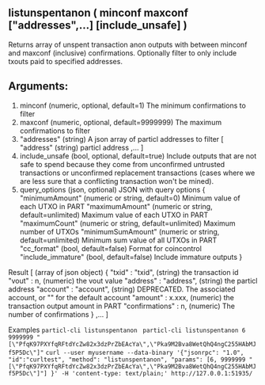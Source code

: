 ## listunspentanon ( minconf maxconf  ["addresses",...] [include_unsafe] )

Returns array of unspent transaction anon outputs
with between minconf and maxconf (inclusive) confirmations.
Optionally filter to only include txouts paid to specified addresses.

## Arguments:
1. minconf          (numeric, optional, default=1) The minimum confirmations to filter
2. maxconf          (numeric, optional, default=9999999) The maximum confirmations to filter
3. "addresses"    (string) A json array of particl addresses to filter
    [
      "address"   (string) particl address
      ,...
    ]
4. include_unsafe (bool, optional, default=true) Include outputs that are not safe to spend
                  because they come from unconfirmed untrusted transactions or unconfirmed
                  replacement transactions (cases where we are less sure that a conflicting
                  transaction won't be mined).
5. query_options    (json, optional) JSON with query options
    {
      "minimumAmount"    (numeric or string, default=0) Minimum value of each UTXO in PART
      "maximumAmount"    (numeric or string, default=unlimited) Maximum value of each UTXO in PART
      "maximumCount"     (numeric or string, default=unlimited) Maximum number of UTXOs
      "minimumSumAmount" (numeric or string, default=unlimited) Minimum sum value of all UTXOs in PART
      "cc_format"        (bool, default=false) Format for coincontrol
      "include_immature" (bool, default=false) Include immature outputs
    }

Result
[                   (array of json object)
  {
    "txid" : "txid",          (string) the transaction id 
    "vout" : n,               (numeric) the vout value
    "address" : "address",    (string) the particl address
    "account" : "account",    (string) DEPRECATED. The associated account, or "" for the default account
    "amount" : x.xxx,         (numeric) the transaction output amount in PART
    "confirmations" : n,      (numeric) The number of confirmations
  }
  ,...
]

Examples
`particl-cli listunspentanon `
`particl-cli listunspentanon 6 9999999 "[\"PfqK97PXYfqRFtdYcZw82x3dzPrZbEAcYa\",\"Pka9M2Bva8WetQhQ4ngC255HAbMJf5P5Dc\"]"`
`curl --user myusername --data-binary '{"jsonrpc": "1.0", "id":"curltest", "method": "listunspentanon", "params": [6, 9999999 "[\"PfqK97PXYfqRFtdYcZw82x3dzPrZbEAcYa\",\"Pka9M2Bva8WetQhQ4ngC255HAbMJf5P5Dc\"]"] }' -H 'content-type: text/plain;' http://127.0.0.1:51935/`
